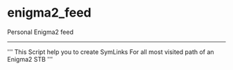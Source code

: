 # enigma2_feed
Personal Enigma2 feed


___
'''
This Script help you to create SymLinks For all most 
visited path of an Enigma2 STB
'''
